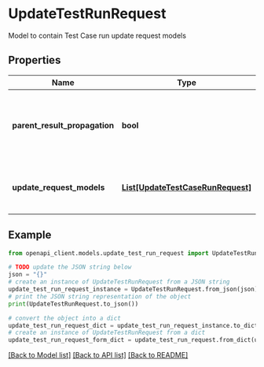 # UpdateTestRunRequest

Model to contain Test Case run update request models

## Properties

Name | Type | Description | Notes
------------ | ------------- | ------------- | -------------
**parent_result_propagation** | **bool** | The propagation of the result is enabled for parent Test Run or not | [optional] [default to True]
**update_request_models** | [**List[UpdateTestCaseRunRequest]**](UpdateTestCaseRunRequest.md) | List of update Test Case run request models | 

## Example

```python
from openapi_client.models.update_test_run_request import UpdateTestRunRequest

# TODO update the JSON string below
json = "{}"
# create an instance of UpdateTestRunRequest from a JSON string
update_test_run_request_instance = UpdateTestRunRequest.from_json(json)
# print the JSON string representation of the object
print(UpdateTestRunRequest.to_json())

# convert the object into a dict
update_test_run_request_dict = update_test_run_request_instance.to_dict()
# create an instance of UpdateTestRunRequest from a dict
update_test_run_request_form_dict = update_test_run_request.from_dict(update_test_run_request_dict)
```
[[Back to Model list]](../README.md#documentation-for-models) [[Back to API list]](../README.md#documentation-for-api-endpoints) [[Back to README]](../README.md)


